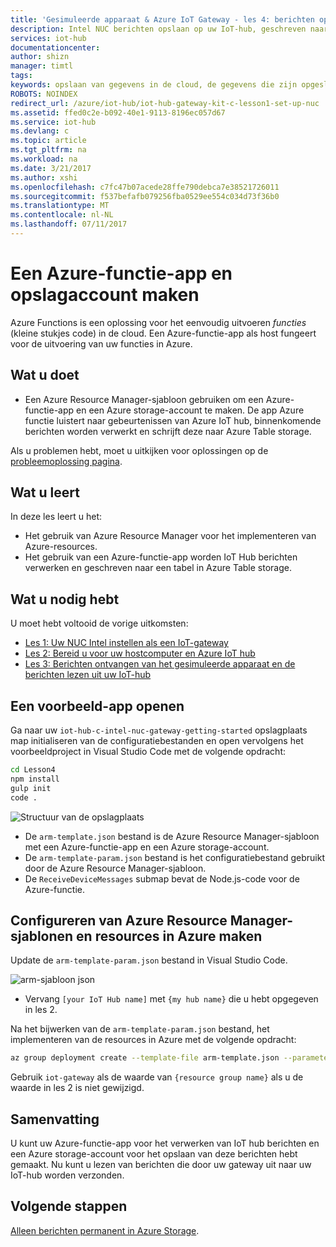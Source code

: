 ```yaml
---
title: 'Gesimuleerde apparaat & Azure IoT Gateway - les 4: berichten opslaan | Microsoft Docs'
description: Intel NUC berichten opslaan op uw IoT-hub, geschreven naar Azure Table storage en ze vervolgens vanuit de cloud te lezen.
services: iot-hub
documentationcenter: 
author: shizn
manager: timtl
tags: 
keywords: opslaan van gegevens in de cloud, de gegevens die zijn opgeslagen in de cloud, iot cloudservice
ROBOTS: NOINDEX
redirect_url: /azure/iot-hub/iot-hub-gateway-kit-c-lesson1-set-up-nuc
ms.assetid: ffed0c2e-b092-40e1-9113-8196ec057d67
ms.service: iot-hub
ms.devlang: c
ms.topic: article
ms.tgt_pltfrm: na
ms.workload: na
ms.date: 3/21/2017
ms.author: xshi
ms.openlocfilehash: c7fc47b07acede28ffe790debca7e38521726011
ms.sourcegitcommit: f537befafb079256fba0529ee554c034d73f36b0
ms.translationtype: MT
ms.contentlocale: nl-NL
ms.lasthandoff: 07/11/2017
---
```

# <a name="create-an-azure-function-app-and-storage-account"></a>Een Azure-functie-app en opslagaccount maken

Azure Functions is een oplossing voor het eenvoudig uitvoeren _functies_ (kleine stukjes code) in de cloud. Een Azure-functie-app als host fungeert voor de uitvoering van uw functies in Azure. 

## <a name="what-you-will-do"></a>Wat u doet

- Een Azure Resource Manager-sjabloon gebruiken om een Azure-functie-app en een Azure storage-account te maken. De app Azure functie luistert naar gebeurtenissen van Azure IoT hub, binnenkomende berichten worden verwerkt en schrijft deze naar Azure Table storage.

Als u problemen hebt, moet u uitkijken voor oplossingen op de [probleemoplossing pagina](iot-hub-gateway-kit-c-sim-troubleshooting.md).


## <a name="what-you-will-learn"></a>Wat u leert

In deze les leert u het:

- Het gebruik van Azure Resource Manager voor het implementeren van Azure-resources.
- Het gebruik van een Azure-functie-app worden IoT Hub berichten verwerken en geschreven naar een tabel in Azure Table storage.

## <a name="what-you-need"></a>Wat u nodig hebt

U moet hebt voltooid de vorige uitkomsten:

- [Les 1: Uw NUC Intel instellen als een IoT-gateway](iot-hub-gateway-kit-c-sim-lesson1-set-up-nuc.md)
- [Les 2: Bereid u voor uw hostcomputer en Azure IoT hub](iot-hub-gateway-kit-c-sim-lesson2-get-the-tools-win32.md)
- [Les 3: Berichten ontvangen van het gesimuleerde apparaat en de berichten lezen uit uw IoT-hub](iot-hub-gateway-kit-c-sim-lesson3-configure-simulated-device-app.md)

## <a name="open-a-sample-app"></a>Een voorbeeld-app openen

Ga naar uw `iot-hub-c-intel-nuc-gateway-getting-started` opslagplaats map initialiseren van de configuratiebestanden en open vervolgens het voorbeeldproject in Visual Studio Code met de volgende opdracht:

```bash
cd Lesson4
npm install
gulp init
code .
```

![Structuur van de opslagplaats](media/iot-hub-gateway-kit-lessons/lesson4/arm_template.png)

- De `arm-template.json` bestand is de Azure Resource Manager-sjabloon met een Azure-functie-app en een Azure storage-account.
- De `arm-template-param.json` bestand is het configuratiebestand gebruikt door de Azure Resource Manager-sjabloon.
- De `ReceiveDeviceMessages` submap bevat de Node.js-code voor de Azure-functie.

## <a name="configure-azure-resource-manager-templates-and-create-resources-in-azure"></a>Configureren van Azure Resource Manager-sjablonen en resources in Azure maken

Update de `arm-template-param.json` bestand in Visual Studio Code.

![arm-sjabloon json](media/iot-hub-gateway-kit-lessons/lesson4/arm_template_param.png)

- Vervang `[your IoT Hub name]` met `{my hub name}` die u hebt opgegeven in les 2.

Na het bijwerken van de `arm-template-param.json` bestand, het implementeren van de resources in Azure met de volgende opdracht:

```bash
az group deployment create --template-file arm-template.json --parameters @arm-template-param.json -g iot-gateway
```

Gebruik `iot-gateway` als de waarde van `{resource group name}` als u de waarde in les 2 is niet gewijzigd.

## <a name="summary"></a>Samenvatting

U kunt uw Azure-functie-app voor het verwerken van IoT hub berichten en een Azure storage-account voor het opslaan van deze berichten hebt gemaakt. Nu kunt u lezen van berichten die door uw gateway uit naar uw IoT-hub worden verzonden.

## <a name="next-steps"></a>Volgende stappen
[Alleen berichten permanent in Azure Storage](iot-hub-gateway-kit-c-sim-lesson4-read-table-storage.md).
